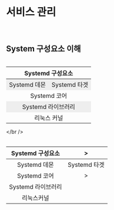 # 서비스 관리

<br />

## System 구성요소 이해

<br />

<table style="width:100%;margin:auto;text-align:center;">
	<thead>
		<tr>
			<th colspan="2">Systemd 구성요소</th>
		</tr>
	</thead>
	<tbody>
		<tr style="background-color:#eee;">
			<td> Systemd 데몬</td>
			<td> Systemd 타겟</td>
		<tr>
		<tr>
			<td colspan="2"> Systemd 코어</td>
		<tr>
		<tr style="background-color:#eee;">
			<td colspan="2"> Systemd 라이브러리</td>
		<tr>
		<tr>
			<td colspan="2"> 리눅스 커널</td>
		<tr>
	</tbody>
<table>

</br />
	

| 			Systemd 구성요소 		 |> |
| :----------: |:-----------: |
| Systemd 데몬 | Systemd 타겟 |
| 			Systemd 코어         |>|
| 		 Systemd 라이브러리    | |
|      		리눅스커널         | |

<br />



